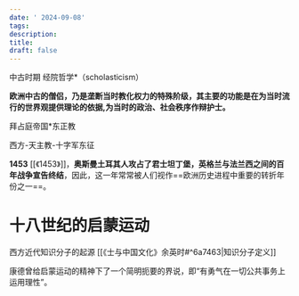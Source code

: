 ```yaml
---
date: ' 2024-09-08'
tags: 
description: 
title: 
draft: false
---
```



中古时期 经院哲学*（scholasticism） 

**欧洲中古的僧侣，乃是垄断当时教化权力的特殊阶级，其主要的功能是在为当时流⾏的世界观提供理论的依据,为当时的政治、社会秩序作辩护士。**


拜占庭帝国*东正教

西方-天主教-十字军东征

**1453** [[《1453》]]，**奥斯曼土耳其人攻占了君士坦丁堡，英格兰与法兰西之间的百年战争宣告终结**，因此，这一年常常被人们视作==欧洲历史进程中重要的转折年份之一==。

# 十八世纪的启蒙运动

西方近代知识分子的起源 [[《士与中国文化》余英时#^6a7463|知识分子定义]]

康德曾给启蒙运动的精神下了⼀个简明扼要的界说，即“有勇⽓在⼀切公共事务上运⽤理性”。

